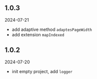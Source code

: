 ## 1.0.3

2024-07-21

- add adaptive method `adaptesPageWidth`
- add extension `mapIndexed`

## 1.0.2

2024-07-20

- init empty project, add `logger`
